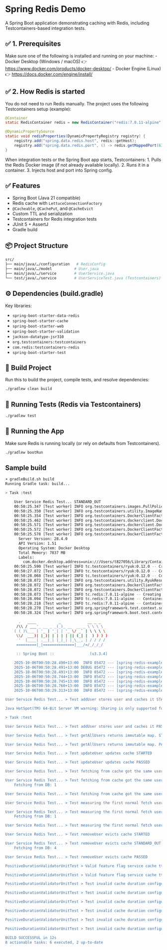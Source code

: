 # Spring Redis Demo

A Spring Boot application demonstrating caching with Redis, including Testcontainers-based integration tests.

## ✅ 1. Prerequisites

Make sure one of the following is installed and running on your machine:
	- Docker Desktop (Windows / macOS)
👉 https://www.docker.com/products/docker-desktop/
	- Docker Engine (Linux)
👉 https://docs.docker.com/engine/install/

## ✅ 2. How Redis is started

You do not need to run Redis manually.
The project uses the following Testcontainers setup (example):

```java
@Container
static RedisContainer redis = new RedisContainer("redis:7.0.11-alpine");

@DynamicPropertySource
static void redisProperties(DynamicPropertyRegistry registry) {
    registry.add("spring.data.redis.host", redis::getHost);
    registry.add("spring.data.redis.port", () -> redis.getMappedPort(6379));
}
```

When integration tests or the Spring Boot app starts, Testcontainers:
	1.	Pulls the Redis Docker image (if not already available locally).
	2.	Runs it in a container.
	3.	Injects host and port into Spring config.



## ✅ Features
- Spring Boot (Java 21 compatible)
- Redis cache with `LettuceConnectionFactory`
- `@Cacheable`, `@CachePut`, and `@CacheEvict`
- Custom TTL and serialization
- Testcontainers for Redis integration tests
- JUnit 5 + AssertJ
- Gradle build

## 📦 Project Structure
```bash
src/
├── main/java/…/configuration   # RedisConfig
├── main/java/…/model          # User.java
├── main/java/…/service        # UserService.java
└── test/java/…/service        # UserServiceTest.java (Testcontainers)
```

## ⚙️ Dependencies (build.gradle)

Key libraries:
- `spring-boot-starter-data-redis`
- `spring-boot-starter-cache`
- `spring-boot-starter-web`
- `spring-boot-starter-validation`
- `jackson-datatype-jsr310`
- `org.testcontainers:testcontainers`
- `com.redis:testcontainers-redis`
- `spring-boot-starter-test`

## 🔨 Build Project

Run this to build the project, compile tests, and resolve dependencies:

```bash
./gradlew clean build
```

## 🧪 Running Tests (Redis via Testcontainers)
```bash
./gradlew test
```

## 🚀 Running the App

Make sure Redis is running locally (or rely on defaults from Testcontainers).

```bash
./gradlew bootRun
```

## Sample build
```bash
➜ gradleBuild.sh build
Running Gradle task: build...

> Task :test

    User Service Redis Test... STANDARD_OUT
    00:50:25.347 [Test worker] INFO org.testcontainers.images.PullPolicy -- Image pull policy will be performed by: DefaultPullPolicy()
    00:50:25.350 [Test worker] INFO org.testcontainers.utility.ImageNameSubstitutor -- Image name substitution will be performed by: DefaultImageNameSubstitutor (composite of 'ConfigurationFileImageNameSubstitutor' and 'PrefixingImageNameSubstitutor')
    00:50:25.354 [Test worker] INFO org.testcontainers.DockerClientFactory -- Testcontainers version: 1.21.3
    00:50:25.462 [Test worker] INFO org.testcontainers.dockerclient.DockerClientProviderStrategy -- Loaded org.testcontainers.dockerclient.UnixSocketClientProviderStrategy from ~/.testcontainers.properties, will try it first
    00:50:25.571 [Test worker] INFO org.testcontainers.dockerclient.DockerClientProviderStrategy -- Found Docker environment with local Unix socket (unix:///var/run/docker.sock)
    00:50:25.572 [Test worker] INFO org.testcontainers.DockerClientFactory -- Docker host IP address is localhost
    00:50:25.578 [Test worker] INFO org.testcontainers.DockerClientFactory -- Connected to docker: 
      Server Version: 28.4.0
      API Version: 1.51
      Operating System: Docker Desktop
      Total Memory: 7837 MB
      Labels: 
        com.docker.desktop.address=unix:///Users/t827056/Library/Containers/com.docker.docker/Data/docker-cli.sock
    00:50:25.590 [Test worker] INFO tc.testcontainers/ryuk:0.12.0 -- Creating container for image: testcontainers/ryuk:0.12.0
    00:50:27.872 [Test worker] INFO tc.testcontainers/ryuk:0.12.0 -- Container testcontainers/ryuk:0.12.0 is starting: aef7fb3de263260a82269ed7cf498352c9f1a2c8e818c48f179723b4ac7bad29
    00:50:28.068 [Test worker] INFO tc.testcontainers/ryuk:0.12.0 -- Container testcontainers/ryuk:0.12.0 started in PT2.478743S
    00:50:28.072 [Test worker] INFO org.testcontainers.utility.RyukResourceReaper -- Ryuk started - will monitor and terminate Testcontainers containers on JVM exit
    00:50:28.072 [Test worker] INFO org.testcontainers.DockerClientFactory -- Checking the system...
    00:50:28.072 [Test worker] INFO org.testcontainers.DockerClientFactory -- ✔︎ Docker server version should be at least 1.6.0
    00:50:28.073 [Test worker] INFO tc.redis:7.0.11-alpine -- Creating container for image: redis:7.0.11-alpine
    00:50:28.094 [Test worker] INFO tc.redis:7.0.11-alpine -- Container redis:7.0.11-alpine is starting: 20d7278ed40f8bfd6a5f15ab52bd63d3ea1fff0d9e4b5983eac018c6d5498bad
    00:50:28.218 [Test worker] INFO tc.redis:7.0.11-alpine -- Container redis:7.0.11-alpine started in PT0.145857S
    00:50:28.270 [Test worker] INFO org.springframework.test.context.support.AnnotationConfigContextLoaderUtils -- Could not detect default configuration classes for test class [com.example.demo.service.UserServiceTest]: UserServiceTest does not declare any static, non-private, non-final, nested classes annotated with @Configuration.
    00:50:28.324 [Test worker] INFO org.springframework.boot.test.context.SpringBootTestContextBootstrapper -- Found @SpringBootConfiguration com.example.demo.SpringRedisDemoApplication for test class com.example.demo.service.UserServiceTest

      .   ____          _            __ _ _
     /\\ / ___'_ __ _ _(_)_ __  __ _ \ \ \ \
    ( ( )\___ | '_ | '_| | '_ \/ _` | \ \ \ \
     \\/  ___)| |_)| | | | | || (_| |  ) ) ) )
      '  |____| .__|_| |_|_| |_\__, | / / / /
     =========|_|==============|___/=/_/_/_/

     :: Spring Boot ::                (v3.3.4)

    2025-10-06T00:50:28.490+13:00  INFO 85472 --- [spring-redis-example] [    Test worker] c.example.demo.service.UserServiceTest   : Starting UserServiceTest using Java 21.0.3 with PID 85472 (started by t827056 in /Users/t827056/personal-workspace/spring-boot-redis-demo)
    2025-10-06T00:50:28.491+13:00 DEBUG 85472 --- [spring-redis-example] [    Test worker] c.example.demo.service.UserServiceTest   : Running with Spring Boot v3.3.4, Spring v6.1.13
    2025-10-06T00:50:28.491+13:00  INFO 85472 --- [spring-redis-example] [    Test worker] c.example.demo.service.UserServiceTest   : No active profile set, falling back to 1 default profile: "default"
    2025-10-06T00:50:28.744+13:00  INFO 85472 --- [spring-redis-example] [    Test worker] .s.d.r.c.RepositoryConfigurationDelegate : Multiple Spring Data modules found, entering strict repository configuration mode
    2025-10-06T00:50:28.745+13:00  INFO 85472 --- [spring-redis-example] [    Test worker] .s.d.r.c.RepositoryConfigurationDelegate : Bootstrapping Spring Data Redis repositories in DEFAULT mode.
    2025-10-06T00:50:28.760+13:00  INFO 85472 --- [spring-redis-example] [    Test worker] .s.d.r.c.RepositoryConfigurationDelegate : Finished Spring Data repository scanning in 6 ms. Found 0 Redis repository interfaces.
    2025-10-06T00:50:29.313+13:00  INFO 85472 --- [spring-redis-example] [    Test worker] c.example.demo.service.UserServiceTest   : Started UserServiceTest in 0.932 seconds (process running for 4.365)

User Service Redis Test... > Test addUser stores user and caches it STARTED

Java HotSpot(TM) 64-Bit Server VM warning: Sharing is only supported for boot loader classes because bootstrap classpath has been appended

> Task :test

User Service Redis Test... > Test addUser stores user and caches it PASSED

User Service Redis Test... > Test getAllUsers returns immutable map. STARTED

User Service Redis Test... > Test getAllUsers returns immutable map. PASSED

User Service Redis Test... > Test updateUser updates cache STARTED

User Service Redis Test... > Test updateUser updates cache PASSED

User Service Redis Test... > Test fetching from cache got the same user having same value. STARTED

User Service Redis Test... > Test fetching from cache got the same user having same value. STANDARD_OUT
    Fetching from DB: 1

User Service Redis Test... > Test fetching from cache got the same user having same value. PASSED

User Service Redis Test... > Test measuring the first normal fetch user from database and second fetch user from cache. STARTED

User Service Redis Test... > Test measuring the first normal fetch user from database and second fetch user from cache. STANDARD_OUT
    Fetching from DB: 1

User Service Redis Test... > Test measuring the first normal fetch user from database and second fetch user from cache. PASSED

User Service Redis Test... > Test removeUser evicts cache STARTED

User Service Redis Test... > Test removeUser evicts cache STANDARD_OUT
    Fetching from DB: 4

User Service Redis Test... > Test removeUser evicts cache PASSED

PositiveDurationValidatorUnitTest > Valid feature flag service cache ttl should return true. STARTED

PositiveDurationValidatorUnitTest > Valid feature flag service cache ttl should return true. PASSED

PositiveDurationValidatorUnitTest > Test invalid cache duration configurations, especially zero and negative duration. > 1 -> ZERO duration. STARTED

PositiveDurationValidatorUnitTest > Test invalid cache duration configurations, especially zero and negative duration. > 1 -> ZERO duration. PASSED

PositiveDurationValidatorUnitTest > Test invalid cache duration configurations, especially zero and negative duration. > 2 -> Prefix negative duration. STARTED

PositiveDurationValidatorUnitTest > Test invalid cache duration configurations, especially zero and negative duration. > 2 -> Prefix negative duration. PASSED

PositiveDurationValidatorUnitTest > Test invalid cache duration configurations, especially zero and negative duration. > 3 -> Negative number duration. STARTED

PositiveDurationValidatorUnitTest > Test invalid cache duration configurations, especially zero and negative duration. > 3 -> Negative number duration. PASSED

BUILD SUCCESSFUL in 12s
8 actionable tasks: 6 executed, 2 up-to-date
```
